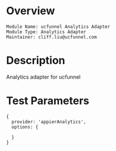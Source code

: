 # Overview

```
Module Name: ucfunnel Analytics Adapter
Module Type: Analytics Adapter
Maintainer: cliff.liu@ucfunnel.com
```

# Description

Analytics adapter for ucfunnel

# Test Parameters

```
{
  provider: 'appierAnalytics',
  options: {
    
  }
}
```
